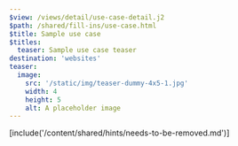```yaml
---
$view: /views/detail/use-case-detail.j2
$path: /shared/fill-ins/use-case.html
$title: Sample use case
$titles:
  teaser: Sample use case teaser
destination: 'websites'
teaser:
  image:
    src: '/static/img/teaser-dummy-4x5-1.jpg'
    width: 4
    height: 5
    alt: A placeholder image
---
```

[include('/content/shared/hints/needs-to-be-removed.md')]
